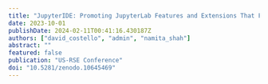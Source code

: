 ```yaml
---
title: "JupyterIDE: Promoting JupyterLab Features and Extensions That Facilitate Collaboration among Researchers and RSEs"
date: 2023-10-01
publishDate: 2024-02-11T00:41:16.430187Z
authors: ["david_costello", "admin", "namita_shah"]
abstract: ""
featured: false
publication: "US-RSE Conference"
doi: "10.5281/zenodo.10645469"
---
```




